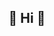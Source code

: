 
<h2 align="center">
  
:chicken: Hi :basketball:
  
</h2>

<!-- [![Anurag's github stats](https://github-readme-stats.vercel.app/api?username=yangxiaoge&count_private=true&show_icons=true)](https://github.com/anuraghazra/github-readme-stats) -->
